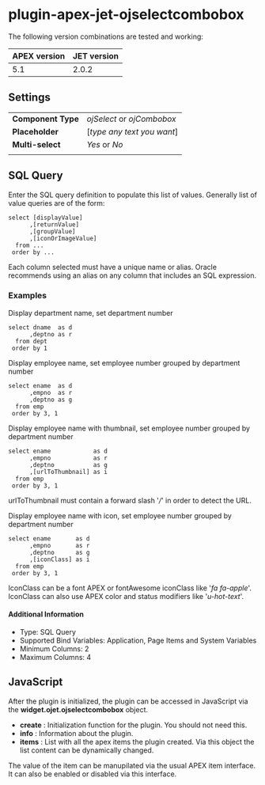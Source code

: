 # plugin-apex-jet-ojselectcombobox

The following version combinations are tested and working:

|APEX version|JET version|
|--|--|
|5.1|2.0.2|

## Settings

|||
|--|--|
|**Component Type**| _ojSelect_ or _ojCombobox_|
|**Placeholder**| [_type any text you want_]|
|**Multi-select**| _Yes_ or _No_|
|||

## SQL Query

Enter the SQL query definition to populate this list of values. Generally list of value queries are of the form:

    select [displayValue]
          ,[returnValue]
          ,[groupValue]
          ,[iconOrImageValue]
      from ...
     order by ...

Each column selected must have a unique name or alias. Oracle recommends using an alias on any column that includes an SQL expression.

### Examples

Display department name, set department number

    select dname  as d
          ,deptno as r
      from dept
     order by 1

Display employee name, set employee number grouped by department number

    select ename  as d
          ,empno  as r
          ,deptno as g
      from emp
     order by 3, 1

Display employee name with thumbnail, set employee number grouped by department number

    select ename            as d
          ,empno            as r
          ,deptno           as g
          ,[urlToThumbnail] as i
      from emp
     order by 3, 1
urlToThumbnail must contain a forward slash '_/_' in order to detect the URL.

Display employee name with icon, set employee number grouped by department number

    select ename       as d
          ,empno       as r
          ,deptno      as g
          ,[iconClass] as i
      from emp
     order by 3, 1

IconClass can be a font APEX or fontAwesome iconClass like '_fa fa-apple_'.
IconClass can also use APEX color and status modifiers like '_u-hot-text_'.

#### Additional Information

-   Type: SQL Query
-   Supported Bind Variables: Application, Page Items and System Variables
-   Minimum Columns: 2
-   Maximum Columns: 4

## JavaScript
After the plugin is initialized, the plugin can be accessed in JavaScript via the **widget.ojet.ojselectcombobox** object.

 - **create** : Initialization function for the plugin. You should not need this.
 - **info** : Information about the plugin.
 - **items** : List with all the apex items the plugin created. Via this object the list content can be dynamically changed.

The value of the item can be manupilated via the usual APEX item interface. It can also be enabled or disabled via this interface.
